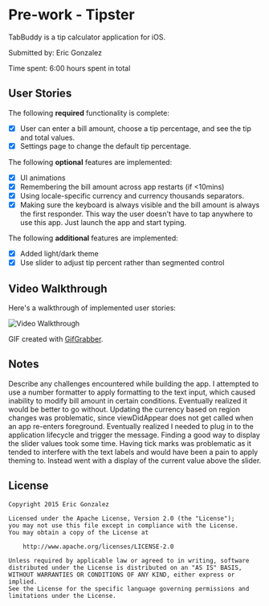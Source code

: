 # Pre-work - Tipster

TabBuddy is a tip calculator application for iOS.

Submitted by: Eric Gonzalez

Time spent: 6:00 hours spent in total

## User Stories

The following **required** functionality is complete:

* [X] User can enter a bill amount, choose a tip percentage, and see the tip and total values.
* [X] Settings page to change the default tip percentage.

The following **optional** features are implemented:
* [X] UI animations
* [X] Remembering the bill amount across app restarts (if <10mins)
* [X] Using locale-specific currency and currency thousands separators.
* [X] Making sure the keyboard is always visible and the bill amount is always the first responder. This way the user doesn't have to tap anywhere to use this app. Just launch the app and start typing.

The following **additional** features are implemented:

- [X] Added light/dark theme
- [X] Use slider to adjust tip percent rather than segmented control

## Video Walkthrough 

Here's a walkthrough of implemented user stories:

<img src='http://i.imgur.com/YyzHOMY.gif' title='Video Walkthrough' width='' alt='Video Walkthrough' />

GIF created with [GifGrabber](http://www.gifgrabber.com/).

## Notes

Describe any challenges encountered while building the app.
I attempted to use a number formatter to apply formatting to the text input, which caused inability to modify bill amount in certain conditions. Eventually realized it would be better to go without.
Updating the currency based on region changes was problematic, since viewDidAppear does not get called when an app re-enters foreground. Eventually realized I needed to plug in to the application lifecycle and trigger the message.
Finding a good way to display the slider values took some time. Having tick marks was problematic as it tended to interfere with the text labels and would have been a pain to apply theming to. Instead went with a display of the current value above the slider.

## License

    Copyright 2015 Eric Gonzalez

    Licensed under the Apache License, Version 2.0 (the "License");
    you may not use this file except in compliance with the License.
    You may obtain a copy of the License at

        http://www.apache.org/licenses/LICENSE-2.0

    Unless required by applicable law or agreed to in writing, software
    distributed under the License is distributed on an "AS IS" BASIS,
    WITHOUT WARRANTIES OR CONDITIONS OF ANY KIND, either express or implied.
    See the License for the specific language governing permissions and
    limitations under the License.